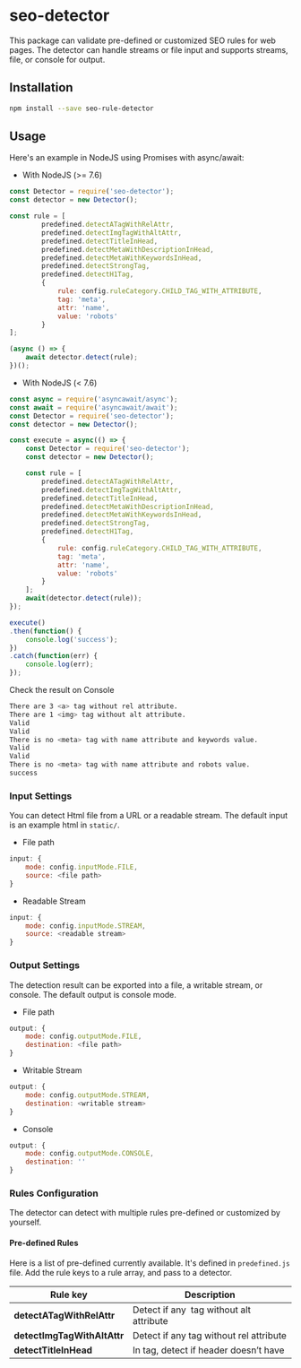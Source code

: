 # seo-detector

This package can validate pre-defined or customized SEO rules for web pages. The detector can handle streams or file input and supports streams, file, or console for output.

## Installation

```bash
npm install --save seo-rule-detector
```

## Usage

Here's an example in NodeJS using Promises with async/await:

* With NodeJS (>= 7.6)
```js
const Detector = require('seo-detector');
const detector = new Detector();

const rule = [
        predefined.detectATagWithRelAttr, 
        predefined.detectImgTagWithAltAttr,
        predefined.detectTitleInHead,
        predefined.detectMetaWithDescriptionInHead,
        predefined.detectMetaWithKeywordsInHead,
        predefined.detectStrongTag,
        predefined.detectH1Tag,
        {
            rule: config.ruleCategory.CHILD_TAG_WITH_ATTRIBUTE, 
            tag: 'meta', 
            attr: 'name', 
            value: 'robots'
        }
];

(async () => {
    await detector.detect(rule);
})();
```

* With NodeJS (< 7.6)
```js
const async = require('asyncawait/async');
const await = require('asyncawait/await');
const Detector = require('seo-detector');
const detector = new Detector();

const execute = async(() => {
    const Detector = require('seo-detector');
    const detector = new Detector();

    const rule = [
        predefined.detectATagWithRelAttr, 
        predefined.detectImgTagWithAltAttr,
        predefined.detectTitleInHead,
        predefined.detectMetaWithDescriptionInHead,
        predefined.detectMetaWithKeywordsInHead,
        predefined.detectStrongTag,
        predefined.detectH1Tag,
        {
            rule: config.ruleCategory.CHILD_TAG_WITH_ATTRIBUTE, 
            tag: 'meta', 
            attr: 'name', 
            value: 'robots'
        }
    ];
    await(detector.detect(rule));
});

execute()
.then(function() {
    console.log('success');
})
.catch(function(err) {
    console.log(err);
});
```

Check the result on Console

```bash
There are 3 <a> tag without rel attribute.
There are 1 <img> tag without alt attribute.
Valid
Valid
There is no <meta> tag with name attribute and keywords value.
Valid
Valid
There is no <meta> tag with name attribute and robots value.
success
```

### Input Settings
You can detect Html file from a URL or a readable stream. The default input is an example html in `static/`.


* File path
```js
input: {
    mode: config.inputMode.FILE,
    source: <file path>
}
```
* Readable Stream
```js
input: {
    mode: config.inputMode.STREAM,
    source: <readable stream>
}
```

### Output Settings
The detection result can be exported into a file, a writable stream, or console. The default output is console mode.  
* File path
```js
output: {
    mode: config.outputMode.FILE,
    destination: <file path>
}
```
* Writable Stream
```js
output: {
    mode: config.outputMode.STREAM,
    destination: <writable stream>
}
```
* Console
```js
output: {
    mode: config.outputMode.CONSOLE,
    destination: ''
}
```

### Rules Configuration
The detector can detect with multiple rules pre-defined or customized by yourself.

#### Pre-defined Rules
Here is a list of pre-defined currently available. It's defined in `predefined.js` file. Add the rule keys to a rule array, and pass to a detector.

Rule key                                | Description
--------------------------------------- | --------------------------------------
**detectATagWithRelAttr**               | Detect if any <img /> tag without alt attribute
**detectImgTagWithAltAttr**             | Detect if any <a /> tag without rel attribute
**detectTitleInHead**                   | In <head> tag, detect if header doesn’t have <title> tag
**detectMetaWithDescriptionInHead**     | In <head> tag, detect if header doesn’t have <meta name=“descriptions” ... /> tag
**detectMetaWithKeywordsInHead**        | In <head> tag, detect if header doesn’t have <meta name=“keywords” ... /> tag
**detectStrongTag**                     | Detect if there’re more than 15 <strong&gt; tag in HTML
**detectH1Tag**                         | Detect if a HTML have more than one <H1&gt; tag

#### Customized Rules
There are three types of rule can be customized.
1. Detect if any specific tag without a defined attribute.
```js
{
    rule: config.ruleCategory.TAG_WITH_ATTRIBUTE, 
    tag: 'a', 
    attr: 'rel'
}
```
2. Detect if any specific child tag without a defined attribute and a defined value in a specific parent tag. (The keys `parent`, `attr`, and `value` are optional.)
```js
{
    rule: config.ruleCategory.CHILD_TAG_WITH_ATTRIBUTE, 
    parent: 'head', 
    tag: 'meta', 
    attr: 'name', 
    value: 'keywords'
}
```
3. Detect if the number of a specific tag in the whole contents is greater than a defined number.
```js
{
    rule: config.ruleCategory.TAG_LIMIT_COUNT, 
    tag: 'strong', 
    count: 15
}
```

## Test
The tests run the SEO detector with mocha for several sample HTMLs in `test/` and output the results for each mode.

To run the tests:
```bash
npm test
```

